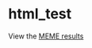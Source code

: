 # html_test
View the [MEME results](https://htmlpreview.github.io/?https://github.com/krabberod/html_test/blob/main/meme.html) 
